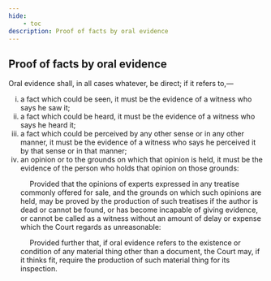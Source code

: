 ```yaml
---
hide:
    - toc
description: Proof of facts by oral evidence
---
```


<style>
    ol.outer-list {
        list-style-type: lower-roman;
    }
</style>

## Proof of facts by oral evidence

Oral evidence shall, in all cases whatever, be direct; if it refers to,—
<ol class="outer-list">
    <li> a fact which could be seen, it must be the evidence of a witness who says he saw it;</li>
    <li> a fact which could be heard, it must be the evidence of a witness who says he heard it;</li>
    <li> a fact which could be perceived by any other sense or in any other manner, it must be the evidence of a witness who says he perceived it by that sense or in that manner;</li>
    <li> an opinion or to the grounds on which that opinion is held, it must be the evidence of the person who holds that opinion on those grounds: </p>&emsp; Provided that the opinions of experts expressed in any treatise commonly offered for sale, and the grounds on which such opinions are held, may be proved by the production of such treatises if the author is dead or cannot be found, or has become incapable of giving evidence, or cannot be called as a witness without an amount of delay or expense which the Court regards as unreasonable: </p>&emsp; Provided further that, if oral evidence refers to the existence or condition of any material thing other than a document, the Court may, if it thinks fit, require the production of such material thing for its inspection.</li>
</ol>
